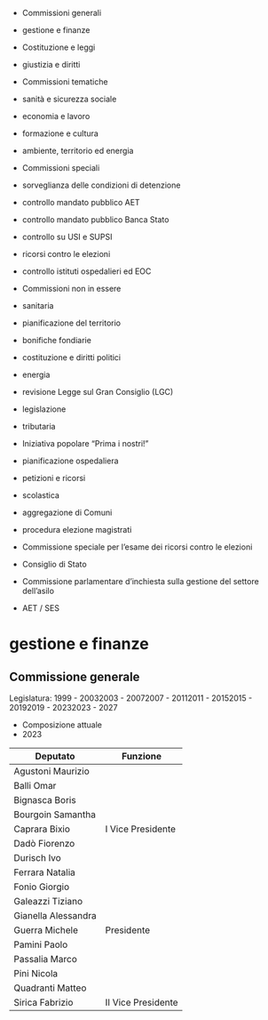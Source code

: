   * Commissioni generali
  * gestione e finanze
  * Costituzione e leggi
  * giustizia e diritti

  * Commissioni tematiche
  * sanità e sicurezza sociale
  * economia e lavoro 
  * formazione e cultura
  * ambiente, territorio ed energia

  * Commissioni speciali
  * sorveglianza delle condizioni di detenzione
  * controllo mandato pubblico AET
  * controllo mandato pubblico Banca Stato
  * controllo su USI e SUPSI
  * ricorsi contro le elezioni
  * controllo istituti ospedalieri ed EOC

  * Commissioni non in essere
  * sanitaria
  * pianificazione del territorio 
  * bonifiche fondiarie
  * costituzione e diritti politici
  * energia
  * revisione Legge sul Gran Consiglio (LGC) 
  * legislazione
  * tributaria
  * Iniziativa popolare “Prima i nostri!” 
  * pianificazione ospedaliera
  * petizioni e ricorsi
  * scolastica
  * aggregazione di Comuni
  * procedura elezione magistrati
  * Commissione speciale per l’esame dei ricorsi contro le elezioni
  * Consiglio di Stato
  * Commissione parlamentare d’inchiesta sulla gestione del settore dell’asilo
  * AET / SES

# gestione e finanze

## Commissione generale

Legislatura: 1999 - 20032003 - 20072007 - 20112011 - 20152015 - 20192019 -
20232023 - 2027

  * Composizione attuale
  * 2023

Deputato  |  Funzione  
---|---  
Agustoni Maurizio |  
Balli Omar |  
Bignasca Boris |  
Bourgoin Samantha |  
Caprara Bixio | I Vice Presidente  
Dadò Fiorenzo |  
Durisch Ivo |  
Ferrara Natalia |  
Fonio Giorgio |  
Galeazzi Tiziano |  
Gianella Alessandra |  
Guerra Michele | Presidente  
Pamini Paolo |  
Passalia Marco |  
Pini Nicola |  
Quadranti Matteo |  
Sirica Fabrizio | II Vice Presidente  
  
####

  

